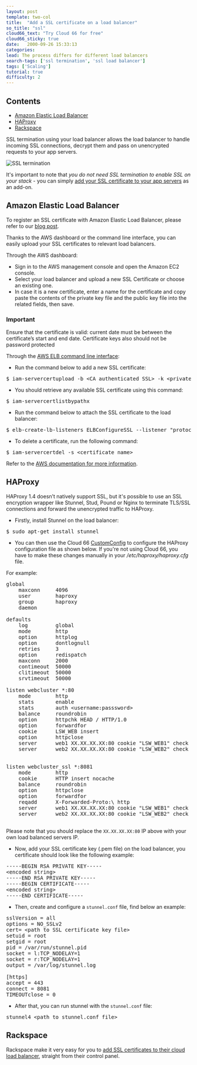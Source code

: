 ```yaml
---
layout: post
template: two-col
title:  "Add a SSL certificate on a load balancer"
so_title: "ssl"
cloud66_text: "Try Cloud 66 for free"
cloud66_sticky: true
date:   2000-09-26 15:33:13
categories: 
lead: The process differs for different load balancers
search-tags: ['ssl termination', 'ssl load balancer']
tags: ['Scaling']
tutorial: true
difficulty: 2
---
```


<h2>Contents</h2>
<ul class="page-toc">
	<li>
		<a href="#aws">Amazon Elastic Load Balancer</a>
	</li>
	<li>
		<a href="#haproxy">HAProxy</a>
	</li>
	<li>
		<a href="#rackspace">Rackspace</a>
	</li>
</ul>

SSL termination using your load balancer allows the load balancer to handle incoming SSL connections, decrypt them and pass on unencrypted requests to your app servers.

![SSL termination](http://cdn.cloud66.com/images/help/ssl_termination.png)

It's important to note that _you do not need SSL termination to enable SSL on your stack_ - you can simply <a href="http://help.cloud66.com/stack-add-ins/ssl-certificate">add your SSL certificate to your app servers</a> as an add-on.

<h2 id="aws">Amazon Elastic Load Balancer</h2>

To register an SSL certificate with Amazon Elastic Load Balancer, please refer to our [blog post](http://blog.cloud66.com/post/30990317011/registering-ssl-certificate-with-amazon-elastic-load).

Thanks to the AWS dashboard or the command line interface, you can easily upload your SSL certificates to relevant load balancers.

Through the AWS dashboard:

<ul class="article-list">
<li>Sign in to the AWS management console and open the Amazon EC2 console.</li>
<li>Select your load balancer and upload a new SSL Certificate or choose an existing one.</li>
<li>In case it is a new certificate, enter a name for the certificate and copy paste the contents of the private key file and the public key file into the related fields, then save.</li>
</ul>

<div class="notice">
    <h3>Important</h3>
    <p>Ensure that the certificate is valid: current date must be between the certificate’s start and end date. Certificate keys also should not be password protected</p>
</div>

Through the [AWS ELB command line interface](http://aws.amazon.com/developertools/2536):

<ul class="article-list">
<li>Run the command below to add a new SSL certificate:</li>
</ul>

<pre class="prettyprint">
$ iam-servercertupload -b &lt;CA authenticated SSL&gt; -k &lt;private key file(.pem)&gt; -s &lt;certificate name&gt;  -c  &lt;certificate chain file&gt; –v
</pre>

<ul class="article-list">
<li>
You should retrieve any available SSL certificate using this command:</li>
</ul>

<pre class="prettyprint">
$ iam-servercertlistbypathx
</pre>

<ul class="article-list">
<li>
Run the command below to attach the SSL certificate to the load balancer:</li>
</ul>

<pre class="prettyprint">
$ elb-create-lb-listeners ELBConfigureSSL --listener "protocol=HTTPS,lb-port=443,instance-port=80,instance-protocol=HTTP, cert-id=&#60;certificate name&#62;"
</pre>

<ul class="article-list">
<li>
To delete a certificate, run the following command:
</li>
</ul>

<pre class="prettyprint">
$ iam-servercertdel -s &#60;certificate name&#62;
</pre>

Refer to the <a href="http://docs.aws.amazon.com/IAM/latest/UserGuide/InstallCert.html">AWS documentation for more information</a>.

<h2 id="haproxy">HAProxy</h2>
HAProxy 1.4 doesn’t natively support SSL, but it's possible to use an SSL encryption wrapper like Stunnel, Stud, Pound or Nginx to terminate TLS/SSL connections and forward the unencrypted traffic to HAProxy.

<ul class="article-list">
<li>
Firstly, install Stunnel on the load balancer:
</li>
</ul>

<pre class="prettyprint">
$ sudo apt-get install stunnel
</pre>

<ul class="article-list">
<li>
You can then use the Cloud 66 <a href="http://help.cloud66.com/building-your-stack/customconfig">CustomConfig</a> to configure the HAProxy configuration file as shown below. If you're not using Cloud 66, you have to make these changes manually in your <i>/etc/haproxy/haproxy.cfg</i> file.
</li>
</ul>

For example:

<pre class="prettyprint">
global
    maxconn     4096
    user        haproxy
    group       haproxy
    daemon

defaults
    log         global
    mode        http
    option      httplog
    option      dontlognull
    retries     3
    option      redispatch
    maxconn     2000
    contimeout  50000
    clitimeout  50000
    srvtimeout  50000

listen webcluster *:80
    mode        http
    stats       enable
    stats       auth &lt;username:passsword&gt;
    balance     roundrobin
    option      httpchk HEAD / HTTP/1.0
    option      forwardfor
    cookie      LSW&#95;WEB insert
    option      httpclose
    server      web1 XX.XX.XX.XX:80 cookie "LSW&#95;WEB1" check
    server      web2 XX.XX.XX.XX:80 cookie "LSW&#95;WEB2" check


listen webcluster&#95;ssl *:8081
    mode        http
    cookie      HTTP insert nocache
    balance     roundrobin
    option      httpclose
    option      forwardfor
    reqadd      X-Forwarded-Proto:\ http
    server      web1 XX.XX.XX.XX:80 cookie "LSW&#95;WEB1" check
    server      web2 XX.XX.XX.XX:80 cookie "LSW&#95;WEB2" check

</pre>

Please note that you should replace the <code>XX.XX.XX.XX:80</code> IP above with your own load balanced servers IP.

<ul class="article-list">
<li>
Now,  add your SSL certificate key (.pem file) on the load balancer,  you certificate should look like the following example:
</li>
</ul>

<pre class="prettyprint">
-----BEGIN RSA PRIVATE KEY-----
&lt;encoded string>
-----END RSA PRIVATE KEY-----
-----BEGIN CERTIFICATE-----
&lt;encoded string>
-----END CERTIFICATE-----
</pre>

<ul class="article-list">
<li>
Then, create and configure a <code>stunnel.conf</code> file, find below an example:
</li>
</ul>

<pre class="prettyprint">
sslVersion = all
options = NO&#95;SSLv2
cert= &lt;path to SSL certificate key file&gt;
setuid = root
setgid = root
pid = /var/run/stunnel.pid
socket = l:TCP&#95;NODELAY=1
socket = r:TCP&#95;NODELAY=1
output = /var/log/stunnel.log

[https]
accept = 443
connect = 8081
TIMEOUTclose = 0
</pre>

<ul class="article-list">
<li>
After that, you can run stunnel with the <code>stunnel.conf</code> file:
</li>
</ul>

<pre class="prettyprint">
stunnel4 &lt;path to stunnel.conf file&gt;
</pre>

<h2 id="rackspace">Rackspace</h2>
Rackspace make it very easy for you to <a href="http://www.rackspace.com/knowledge_center/product-faq/cloud-load-balancers">add SSL certificates to their cloud load balancer</a>, straight from their control panel.